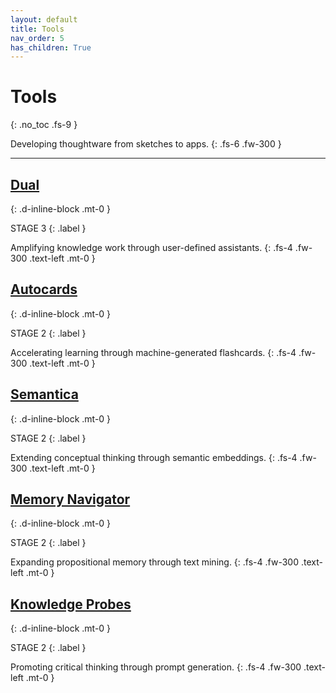 ```yaml
---
layout: default
title: Tools
nav_order: 5
has_children: True
---
```


# Tools
{: .no_toc .fs-9 }

Developing thoughtware from sketches to apps.
{: .fs-6 .fw-300 }

---

## [Dual](/tools/dual)
{: .d-inline-block .mt-0 }

STAGE 3
{: .label }

Amplifying knowledge work through user-defined assistants.
{: .fs-4 .fw-300 .text-left .mt-0 }

## [Autocards](/tools/autocards)
{: .d-inline-block .mt-0 }

STAGE 2
{: .label }

Accelerating learning through machine-generated flashcards.
{: .fs-4 .fw-300 .text-left .mt-0 }

## [Semantica](/tools/semantica)
{: .d-inline-block .mt-0 }

STAGE 2
{: .label }

Extending conceptual thinking through semantic embeddings.
{: .fs-4 .fw-300 .text-left .mt-0 }

## [Memory Navigator](/tools/memnav)
{: .d-inline-block .mt-0 }

STAGE 2
{: .label }

Expanding propositional memory through text mining.
{: .fs-4 .fw-300 .text-left .mt-0 }

## [Knowledge Probes](/tools/k-probes)
{: .d-inline-block .mt-0 }

STAGE 2
{: .label }

Promoting critical thinking through prompt generation.
{: .fs-4 .fw-300 .text-left .mt-0 }